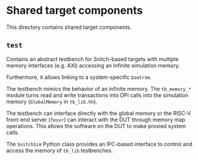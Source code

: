 # Shared target components

This directory contains shared target components.

## `test`

Contains an abstract testbench for Snitch-based targets with multiple memory
interfaces (e.g. AXI) accessing an infinite simulation memory.

Furthermore, it allows linking to a system-specific `bootrom`.

The testbench mimics the behavior of an infinite memory. The `tb_memory_*`
module turns read and write transactions into DPI calls into the simulation
memory (`GlobalMemory` in `tb_lib.hh`).

The testbench can interface directly with the global memory or the RISC-V
front-end server (`fesvr`) can interact with the DUT through memory map
operations. This allows the software on the DUT to make proxied system calls.

The `SnitchSim` Python class provides an IPC-based interface to control and
access the memory of `tb_lib` testbenches.

